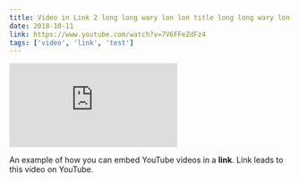 ```yaml
---
title: Video in Link 2 long long wary lon lon title long long wary lon lon title long long wary lon lon title long long wary lon lon title long long wary lon lon title
date: 2018-10-11
link: https://www.youtube.com/watch?v=7V6FFeZdFz4
tags: ['video', 'link', 'test']
---
```


<Embed
  src="https://www.youtube.com/embed/7V6FFeZdFz4"
/>

An example of how you can embed YouTube videos in a **link**. Link leads to this video on YouTube.
